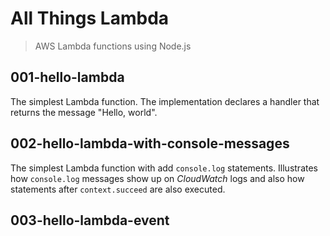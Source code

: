 # All Things Lambda
> AWS Lambda functions using Node.js

## 001-hello-lambda
The simplest Lambda function. The implementation declares a handler that returns the message "Hello, world".

## 002-hello-lambda-with-console-messages
The simplest Lambda function with add `console.log` statements. Illustrates how `console.log` messages show up on *CloudWatch* logs and also how statements after `context.succeed` are also executed.

## 003-hello-lambda-event
